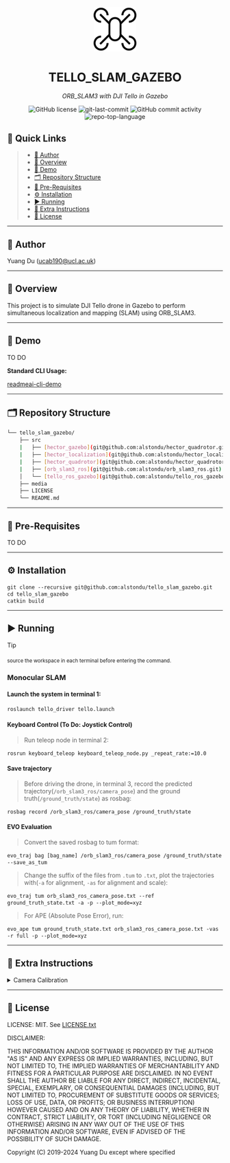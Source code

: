 <p align="center">
    <img src="https://raw.githubusercontent.com/alstondu/Tello-SLAM/fbfb2d10c64432fe60b3cd47ad782f9ca4442845/fig/drone-thin.svg" width="100" />
</p>

<p align="center">
    <h1 align="center">TELLO_SLAM_GAZEBO</h1>
</p>
<p align="center">
    <em>ORB_SLAM3 with DJI Tello in Gazebo</em>
</p>

<div align="center">
<img src="https://img.shields.io/github/license/alstondu/tello_slam_gazebo ?style=flat-square&color=5D6D7E" alt="GitHub license" />
<img src="https://img.shields.io/github/last-commit/alstondu/tello_slam_gazebo?style=flat-square&color=5D6D7E" alt="git-last-commit" />
<img src="https://img.shields.io/github/commit-activity/m/alstondu/tello_slam_gazebo?style=flat-square&color=5D6D7E" alt="GitHub commit activity" />
<img src="https://img.shields.io/github/languages/top/alstondu/tello_slam_gazebo?style=flat&color=0080ff" alt="repo-top-language">
</div>

## 🔗 Quick Links

> - [🤝 Author](#-author)
> - [📍 Overview](#-overview)
> - [👾  Demo](#-demo)
> - [🗂️ Repository Structure](#-repository-structure)
> - [🚀 Pre-Requisites](#-pre-requisites)
> - [⚙️ Installation](#️-installation)
> - [► Running](#-running)
> - [🤖 Extra Instructions](#-extra-instructions)
> - [📄 License](#-license)

---
## 🤝 Author
Yuang Du (ucab190@ucl.ac.uk)

---
## 📍 Overview
This project is to simulate DJI Tello drone in Gazebo to perform simultaneous localization and mapping (SLAM) using ORB_SLAM3.

---
## 👾 Demo
TO DO

**Standard CLI Usage:**

[readmeai-cli-demo](https://www.youtube.com/watch?v=w0Qg0BLzrIw)

---
## 🗂️ Repository Structure

```sh
└── tello_slam_gazebo/
    ├── src
    |   ├── [hector_gazebo](git@github.com:alstondu/hector_quadrotor.git)
    |   ├── [hector_localization](git@github.com:alstondu/hector_localization.git)
    |   ├── [hector_quadrotor](git@github.com:alstondu/hector_quadrotor.git)
    |   ├── [orb_slam3_ros](git@github.com:alstondu/orb_slam3_ros.git)
    │   └── [tello_ros_gazebo](git@github.com:alstondu/tello_ros_gazebo.git)
    ├── media
    ├── LICENSE
    └── README.md
```

---
## 🚀 Pre-Requisites
TO DO

---
## ⚙️ Installation

```
git clone --recursive git@github.com:alstondu/tello_slam_gazebo.git
cd tello_slam_gazebo
catkin build
```

---
## ► Running
> [!TIP]
>
> <sub>source the workspace in each terminal before entering the command.</sub>

###  Monocular SLAM

#### Launch the system in terminal 1:

```
roslaunch tello_driver tello.launch
```

#### Keyboard Control (To Do: Joystick Control)

> Run teleop node in terminal 2:

```
rosrun keyboard_teleop keyboard_teleop_node.py _repeat_rate:=10.0
```

#### Save trajectory

> Before driving the drone, in terminal 3, record the predicted trajectory(```/orb_slam3_ros/camera_pose```) and the ground truth(```/ground_truth/state```) as rosbag:

```
rosbag record /orb_slam3_ros/camera_pose /ground_truth/state
```

#### EVO Evaluation

> Convert the saved rosbag to tum format:

```
evo_traj bag [bag_name] /orb_slam3_ros/camera_pose /ground_truth/state --save_as_tum
```

> Change the suffix of the files from ```.tum``` to ```.txt```, plot the trajectories with(```-a``` for alignment, ```-as``` for alignment and scale):

```
evo_traj tum orb_slam3_ros_camera_pose.txt --ref ground_truth_state.txt -a -p --plot_mode=xyz
```
> For APE (Absolute Pose Error), run:

```
evo_ape tum ground_truth_state.txt orb_slam3_ros_camera_pose.txt -vas -r full -p --plot_mode=xyz
```

---
## 🤖 Extra Instructions
<details closed><summary>Camera Calibration</summary>

<br>

> Launch the world with calibration board and tello:

```
roslaunch tello_driver cam_cal.launch
```

> Run keyboard teleop node in terminal 2:

```
rosrun keyboard_teleop keyboard_teleop_node.py _repeat_rate:=10.0
```
> Run cam_calibration node:

```
rosrun cam_calibration cameracalibrator.py --size 7x7 --square 0.25 image:=/front_cam/camera/image camera:=/front_cam
```
> Drive the drone around the board until ```X, Y, Size, Skew``` all turn green. Click on the 'CALIBRATE' button, 'Save' the parameters and exit with 'COMMIT'.
</details>

---
## 📄 License
LICENSE: MIT.  See [LICENSE.txt](https://github.com/alstondu/tello_slam_gazebo/blob/main/LICENSE)

DISCLAIMER:

THIS INFORMATION AND/OR SOFTWARE IS PROVIDED BY THE AUTHOR "AS IS" AND ANY
EXPRESS OR IMPLIED WARRANTIES, INCLUDING, BUT NOT LIMITED TO, THE IMPLIED
WARRANTIES OF MERCHANTABILITY AND FITNESS FOR A PARTICULAR PURPOSE ARE
DISCLAIMED. IN NO EVENT SHALL THE AUTHOR BE LIABLE FOR ANY DIRECT, INDIRECT,
INCIDENTAL, SPECIAL, EXEMPLARY, OR CONSEQUENTIAL DAMAGES (INCLUDING, BUT NOT
LIMITED TO, PROCUREMENT OF SUBSTITUTE GOODS OR SERVICES; LOSS OF USE, DATA, OR
PROFITS; OR BUSINESS INTERRUPTION) HOWEVER CAUSED AND ON ANY THEORY OF
LIABILITY, WHETHER IN CONTRACT, STRICT LIABILITY, OR TORT (INCLUDING NEGLIGENCE
OR OTHERWISE) ARISING IN ANY WAY OUT OF THE USE OF THIS INFORMATION AND/OR
SOFTWARE, EVEN IF ADVISED OF THE POSSIBILITY OF SUCH DAMAGE.

Copyright (C) 2019-2024 Yuang Du except where specified